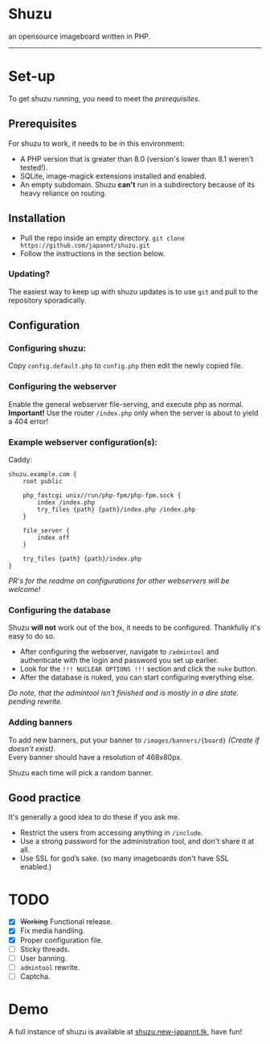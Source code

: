 # Shuzu
an opensource imageboard written in PHP.
___
# Set-up
To get shuzu running, you need to meet the *prerequisites*.

## Prerequisites
For shuzu to work, it needs to be in this environment:
- A PHP version that is greater than 8.0 (version's lower than 8.1 weren't tested!).
- SQLite, image-magick extensions installed and enabled.
- An empty subdomain. Shuzu **can't** run in a subdirectory because of its heavy reliance on routing.

## Installation
 - Pull the repo inside an empty directory. `git clone https://github.com/japannt/shuzu.git`
 - Follow the instructions in the section below.

### Updating?
The easiest way to keep up with shuzu updates is to use `git` and pull to the repository sporadically.

## Configuration
### Configuring shuzu:

Copy `config.default.php` to `config.php` then edit the newly copied file.

### Configuring the webserver 
Enable the general webserver file-serving, and execute php as normal.  
**Important!** Use the router `/index.php` only when the server is about to yield a 404 error!  

### Example webserver configuration(s):

Caddy:
```caddy
shuzu.example.com {
	root public

	php_fastcgi unix//run/php-fpm/php-fpm.sock {
		index /index.php
		try_files {path} {path}/index.php /index.php
	}

	file_server {
		index off
	}

	try_files {path} {path}/index.php
}
```

*PR's for the readme on configurations for other webservers will be welcome!*

### Configuring the database
Shuzu **will not** work out of the box, it needs to be configured. Thankfully it's easy to do so.
 - After configuring the webserver, navigate to `/admintool` and authenticate with the login and password you set up earlier.
 - Look for the `!!! NUCLEAR OPTIONS !!!` section and click the `nuke` button.
 - After the database is nuked, you can start configuring everything else.
  
 *Do note, that the admintool isn't finished and is mostly in a dire state. pending rewrite.*

### Adding banners
To add new banners, put your banner to `/images/banners/{board}` *(Create if doesn't exist)*.  
Every banner should have a resolution of 468x80px.  

Shuzu each time will pick a random banner.

## Good practice
It's generally a good idea to do these if you ask me.
 - Restrict the users from accessing anything in `/include`.
 - Use a strong password for the administration tool, and don't share it at all.
 - Use SSL for god’s sake. (so many imageboards don't have SSL enabled.)

# TODO
 - [x] ~~Working~~ Functional release.
 - [x] Fix media handling.
 - [x] Proper configuration file.
 - [ ] Sticky threads.
 - [ ] User banning.
 - [ ] `admintool` rewrite.
 - [ ] Captcha.

# Demo
A full instance of shuzu is available at [shuzu.new-japannt.tk](https://shuzu.new-japannt.tk/), have fun!
